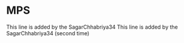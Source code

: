 # MPS
This line is added by the SagarChhabriya34
This line is added by the SagarChhabriya34 (second time)